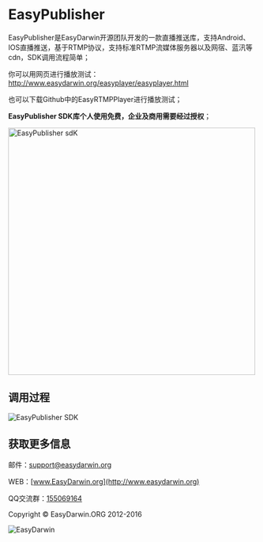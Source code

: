 # EasyPublisher #

EasyPublisher是EasyDarwin开源团队开发的一款直播推送库，支持Android、IOS直播推送，基于RTMP协议，支持标准RTMP流媒体服务器以及网宿、蓝汛等cdn，SDK调用流程简单；

你可以用网页进行播放测试：<a href="http://www.easydarwin.org/easyplayer/easyplayer.html" target="_blank">http://www.easydarwin.org/easyplayer/easyplayer.html</a>

也可以下载Github中的EasyRTMPPlayer进行播放测试；

**EasyPublisher SDK库个人使用免费，企业及商用需要经过授权**；

<img src="http://www.easydarwin.org/skin/easydarwin/images/easypublisherv1.0.16.0303.png" width="500" alt="EasyPublisher sdK" />

## 调用过程 ##
![EasyPublisher SDK](http://www.easydarwin.org/skin/easydarwin/images/easypublisher20160222.png)

## 获取更多信息 ##

邮件：[support@easydarwin.org](mailto:support@easydarwin.org) 

WEB：[www.EasyDarwin.org](http://www.easydarwin.org)

QQ交流群：[155069164](http://jq.qq.com/?_wv=1027&k=2FJejvv "EasyPublisher")

Copyright &copy; EasyDarwin.ORG 2012-2016

![EasyDarwin](http://www.easydarwin.org/skin/easydarwin/images/wx_qrcode.jpg)
